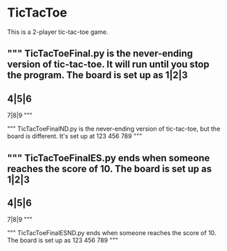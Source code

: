 # TicTacToe
This is a 2-player tic-tac-toe game.

"""
TicTacToeFinal.py is the never-ending version of tic-tac-toe. It will run until you stop the program. The board is set up as
1|2|3
-----
4|5|6
-----
7|8|9
"""

"""
TicTacToeFinalND.py is the never-ending version of tic-tac-toe, but the board is different. It's set up at
123
456
789
"""

"""
TicTacToeFinalES.py ends when someone reaches the score of 10. The board is set up as
1|2|3
-----
4|5|6
-----
7|8|9
"""

"""
TicTacToeFinalESND.py ends when someone reaches the score of 10. The board is set up as
123
456
789
"""
